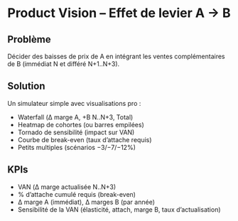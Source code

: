 # Product Vision – Effet de levier A → B

## Problème
Décider des baisses de prix de A en intégrant les ventes complémentaires de B (immédiat N et différé N+1..N+3).

## Solution
Un simulateur simple avec visualisations pro :
- Waterfall (Δ marge A, +B N..N+3, Total)
- Heatmap de cohortes (ou barres empilées)
- Tornado de sensibilité (impact sur VAN)
- Courbe de break-even (taux d’attache requis)
- Petits multiples (scénarios −3/−7/−12%)

## KPIs
- VAN (Δ marge actualisée N..N+3)
- % d’attache cumulé requis (break-even)
- Δ marge A (immédiat), Δ marges B (par année)
- Sensibilité de la VAN (élasticité, attach, marge B, taux d’actualisation)
